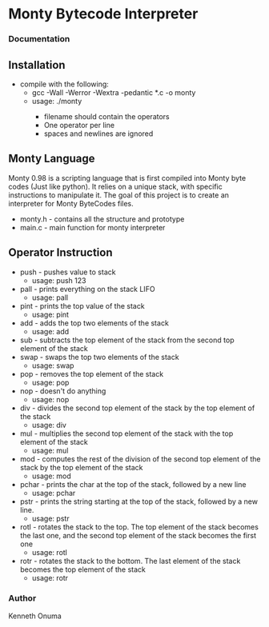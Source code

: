 # Monty Bytecode Interpreter

### Documentation

## Installation
- compile with the following:
  - gcc -Wall -Werror -Wextra -pedantic *.c -o monty
  - usage: ./monty <filename>
    - filename should contain the operators
    - One operator per line
    - spaces and newlines are ignored


## Monty Language
Monty 0.98 is a scripting language that is first compiled into Monty byte codes (Just like python).
It relies on a unique stack, with specific instructions to manipulate it. The goal of this project 
is to create an interpreter for Monty ByteCodes files.

- monty.h - contains all the structure and prototype
- main.c - main function for monty interpreter


## Operator Instruction
- push - pushes value to stack
  - usage: push 123
- pall - prints everything on the stack LIFO
  - usage: pall
- pint - prints the top value of the stack
  - usage: pint
- add - adds the top two elements of the stack
  - usage: add
- sub - subtracts the top element of the stack from the second top element of the stack
- swap - swaps the top two elements of the stack
  - usage: swap
- pop - removes the top element of the stack
  - usage: pop
- nop - doesn't do anything
  - usage: nop
- div - divides the second top element of the stack by the top element of the stack
  - usage: div
- mul - multiplies the second top element of the stack with the top element of the stack
  - usage: mul
- mod - computes the rest of the division of the second top element of the stack by the top element of the stack
  - usage: mod
- pchar - prints the char at the top of the stack, followed by a new line
  - usage: pchar
- pstr - prints the string starting at the top of the stack, followed by a new line.
  - usage: pstr
- rotl - rotates the stack to the top. The top element of the stack becomes the last one, and the second top element of the stack becomes the first one
  - usage: rotl
- rotr - rotates the stack to the bottom. The last element of the stack becomes the top element of the stack
  - usage: rotr
### Author
Kenneth Onuma
